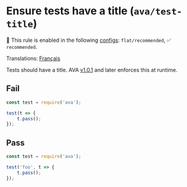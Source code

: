 # Ensure tests have a title (`ava/test-title`)

💼 This rule is enabled in the following [configs](https://github.com/avajs/eslint-plugin-ava#recommended-config): `flat/recommended`, ✅ `recommended`.

<!-- end auto-generated rule header -->

Translations: [Français](https://github.com/avajs/ava-docs/blob/main/fr_FR/related/eslint-plugin-ava/docs/rules/test-title.md)

Tests should have a title. AVA [v1.0.1](https://github.com/avajs/ava/releases/tag/v1.0.1) and later enforces this at runtime.

## Fail

```js
const test = require('ava');

test(t => {
	t.pass();
});
```

## Pass

```js
const test = require('ava');

test('foo', t => {
	t.pass();
});
```
